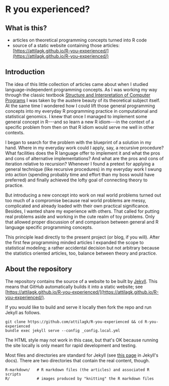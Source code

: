 # R you experienced?

## What is this?

* articles on theoretical programming concepts turned into R code
* source of a static website containing those articles: [https://attilagk.github.io/R-you-experienced/](https://attilagk.github.io/R-you-experienced/)

## Introduction

The idea of this little collection of articles came about when I studied language-independent programming concepts.  As I was working my way through the classic textbook [Structure and Interpretation of Computer Programs](https://mitpress.mit.edu/sites/default/files/sicp/index.html) I was taken by the austere beauty of its theoretical subject itself.  At the same time I wondered how I could lift those general programming concepts into my everyday R programming practice in computational and statistical genomics.  I knew that once I managed to implement some general concept in R---and so learn a new R idiom---in the context of a specific problem from then on that R idiom would serve me well in other contexts.

I began to search for the problem with the blueprint of a solution in my hand.  Where in my everyday work could I apply, say, a recursive procedure?  What facilities does the R language offer to implement it and what the pros and cons of alternative implementations?  And what are the pros and cons of iteration relative to recursion?  Whenever I found a pretext for applying a general technique (like recursive procedures) in my everyday work I swung into action (spending probably time and effort than my boss would have preferred) and finally achieved the lofty goal of connecting theory to practice.

But introducing a new concept into work on real world problems turned out too much of a compromise because real world problems are messy, complicated and already loaded with their own practical significance.  Besides, I wanted share my experience with others.  That called for putting real problems aside and working in the cute realm of toy problems.  Only that allowed proper discussion of and comparison between general and R language specific programming concepts.

This principle lead directly to the present project (or blog, if you will).  After the first few programming minded articles I expanded the scope to statistical modeling; a rather accidental decision but not arbitrary because the statistics oriented articles, too, balance between theory and practice.

## About the repository

The repository contains the source of a website to be built by [Jekyll](https://jekyllrb.com/).  This means that GitHub automatically builds it into a static website; see [https://attilagk.github.io/R-you-experienced/](https://attilagk.github.io/R-you-experienced/).

If you would like to build and serve it locally then fork the repo and run Jekyll as follows.

```
git clone https://github.com/attilagk/R-you-experienced && cd R-you-experienced
bundle exec jekyll serve --config _config.local.yml
```

The HTML style may not work in this case, but that's OK because running the site locally is only meant for rapid development and testing.

Most files and directories are standard for Jekyll (see [this page](https://jekyllrb.com/docs/structure/) in Jekyll's docs).  There are two directories that contain the real content, though.

```
R-markdown/   # R markdown files (the articles) and associated R scripts
R/            # images produced by "knitting" the R markdown files
```
